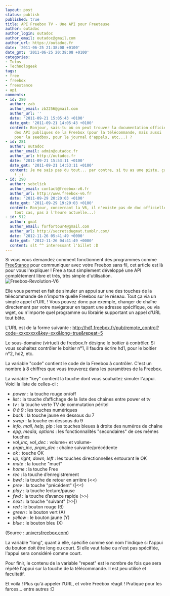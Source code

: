 ```yaml
---
layout: post
status: publish
published: true
title: API Freebox TV - Une API pour Freeteuse
author: outadoc
author_login: outadoc
author_email: outadoc@gmail.com
author_url: https://outadoc.fr
date: '2011-06-25 21:38:08 +0100'
date_gmt: '2011-06-25 20:38:08 +0100'
categories:
- Tutos
- Technologeek
tags:
- free
- freebox
- freestance
- api
comments:
- id: 280
  author: zab
  author_email: zb2256@gmail.com
  author_url: ''
  date: '2011-09-21 15:05:43 +0100'
  date_gmt: '2011-09-21 14:05:43 +0100'
  content: Bonjour, sais-tu où on peut trouver la documentation officielle
    des API publiques de la Freebox (pour la télécommande, mais aussi
    pour la seedbox, pour le journal d'appels, etc...) ?
- id: 281
  author: outadoc
  author_email: admin@outadoc.fr
  author_url: http://outadoc.fr
  date: '2011-09-21 15:53:11 +0100'
  date_gmt: '2011-09-21 14:53:11 +0100'
  content: Je ne sais pas du tout... par contre, si tu as une piste, ça m'intéresse
    ! ;)
- id: 290
  author: sebclick
  author_email: contact@freebox-v6.fr
  author_url: http://www.freebox-v6.fr
  date: '2011-09-29 20:20:03 +0100'
  date_gmt: '2011-09-29 19:20:03 +0100'
  content: Bonjour, concernant la V6, il n'existe pas de doc officielle des API (en
    tout cas, pas à l'heure actuelle...)
- id: 512
  author: gmat
  author_email: forfortour4@gmail.com
  author_url: http://secretsdugmat.tumblr.com/
  date: '2012-11-26 05:41:49 +0000'
  date_gmt: '2012-11-26 04:41:49 +0000'
  content: slt ^^ interessant l'billet :D
---
```

Si vous vous demandez comment fonctionnent des programmes comme [FreeStance][1] pour communiquer avec votre Freebox sans fil, cet article est là pour vous l'expliquer ! Free a tout simplement développé une API complètement libre et très, très simple d'utilisation.  
![](https://outadoc.fr/wp-content/uploads/2011/06/Freebox-Revolution-V61.jpg "Freebox-Revolution-V6")

Elle vous permet en fait de simuler un appui sur une des touches de la télécommande de n'importe quelle Freebox sur le réseau. Tout ça via un simple appel d'URL ! Vous pouvez donc par exemple, changer de chaîne directement par votre navigateur en tapant une adresse spécifique, ou via wget, ou n'importe quel programme ou librairie supportant un appel d'URL tout bête.

L'URL est de la forme suivante : http://hd1.freebox.fr/pub/remote_control?code=xxxxxxxx&key=xxx&long=true&repeat=5

Le sous-domaine (virtuel) de freebox.fr désigne le boitier à contrôler. Si vous souhaitez contrôler le boitier n°1, il faudra écrire hd1, pour le boitier n°2, hd2, etc.

La variable "code" contient le code de la Freebox à contrôler. C'est un nombre à 8 chiffres que vous trouverez dans les paramètres de la Freebox.

La variable "key" contient la touche dont vous souhaitez simuler l'appui. Voici la liste de celles-ci :

-   *power* : la touche rouge on/off
-   *list* : la touche d’affichage de la liste des chaînes entre power et tv
-   *tv* : la touche verte TV de commutation péritel
-   *0 à 9* : les touches numériques
-   *back* : la touche jaune en dessous du 7
-   *swap* : la touche en dessous du 9
-   *info, mail, help, pip* : les touches bleues à droite des numéros de chaîne
-   *epg, media, options* : les fonctionnalités "secondaires" de ces mêmes touches
-   *vol\_inc, vol\_dec* : volume+ et volume-
-   *prgm\_inc, prgm\_dec* : chaîne suivante/précédente
-   *ok* : touche OK
-   *up, right, down, left* : les touches directionnelles entourant le OK
-   *mute* : la touche "muet"
-   *home* : la touche Free
-   *rec* : la touche d’enregistrement
-   *bwd* : la touche de retour en arrière (<<)
-   *prev* : la touche "précédent" (|<<)
-   *play* : la touche lecture/pause
-   *fwd* : la touche d’avance rapide (>>)
-   *next* : la touche "suivant" (>>|)
-   *red* : le bouton rouge (B)
-   *green* : le bouton vert (A)
-   *yellow* : le bouton jaune (Y)
-   *blue* : le bouton bleu (X)

(Source : [universfreebox.com][2])

La variable "long", quant à elle, spécifie comme son nom l'indique si l'appui du bouton doit être long ou court. Si elle vaut false ou n'est pas spécifiée, l'appui sera considéré comme court.

Pour finir, le contenu de la variable "repeat" est le nombre de fois que sera répété l'appui sur la touche de la télécommande. Il est peu utilisé et facultatif.

Et voilà ! Plus qu'à appeler l'URL, et votre Freebox réagit ! Pratique pour les farces... entre autres :D

[1]: http://dev.outadoc.fr/project/freestance/
[2]: http://universfreebox.com
